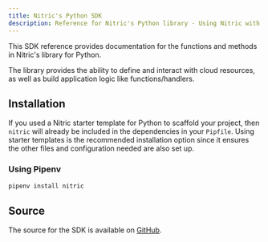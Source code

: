 ```yaml
---
title: Nitric's Python SDK
description: Reference for Nitric's Python library - Using Nitric with Python
---
```


This SDK reference provides documentation for the functions and methods in Nitric's library for Python.

The library provides the ability to define and interact with cloud resources, as well as build application logic like functions/handlers.

## Installation

If you used a Nitric starter template for Python to scaffold your project, then `nitric` will already be included in the dependencies in your `Pipfile`. Using starter templates is the recommended installation option since it ensures the other files and configuration needed are also set up.

### Using Pipenv

```bash
pipenv install nitric
```

## Source

The source for the SDK is available on [GitHub](https://github.com/nitrictech/python-sdk).
